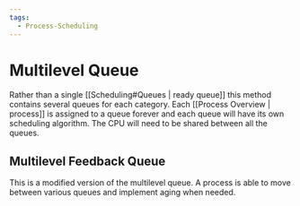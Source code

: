 ```yaml
---
tags:
  - Process-Scheduling
---
```

# Multilevel Queue
Rather than a single [[Scheduling#Queues | ready queue]] this method contains several queues for each category. Each [[Process Overview | process]] is assigned to a queue forever and each queue will have its own scheduling algorithm. The CPU will need to be shared between all the queues. 
## Multilevel Feedback Queue
This is a modified version of the multilevel queue. A process is able to move between various queues and implement aging when needed. 